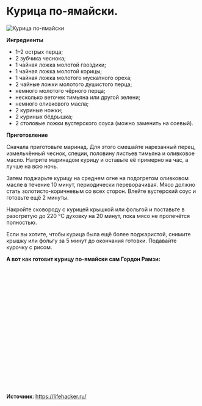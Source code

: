 # Курица по-ямайски.

![Курица по-ямайски](/images/Kulinar/Second/jerk-Chicken.jpg 'Курица по-ямайски')

**Ингредиенты**

- 1–2 острых перца;
- 2 зубчика чеснока;
- 1 чайная ложка молотой гвоздики;
- 1 чайная ложка молотой корицы;
- 1 чайная ложка молотого мускатного ореха;
- 2 чайные ложки молотого душистого перца;
- немного молотого чёрного перца;
- несколько веточек тимьяна или другой зелени;
- немного оливкового масла;
- 2 куриные ножки;
- 2 куриных бёдрышка;
- 2 столовые ложки вустерского соуса (можно заменить на соевый).

**Приготовление**

Сначала приготовьте маринад. Для этого смешайте нарезанный перец, измельчённый чеснок, специи, половину листьев тимьяна и оливковое масло. Натрите маринадом курицу и оставьте её примерно на час, а лучше на всю ночь.

Затем поджарьте курицу на среднем огне на подогретом оливковом масле в течение 10 минут, периодически переворачивая. Мясо должно стать золотисто-коричневым со всех сторон. Влейте вустерский соус и готовьте ещё 2 минуты.

Накройте сковороду с курицей крышкой или фольгой и поставьте в разогретую до 220 °C духовку на 20 минут, пока мясо не пропечётся полностью.

Если вы хотите, чтобы курица была ещё более поджаристой, снимите крышку или фольгу за 5 минут до окончания готовки. Подавайте курочку с рисом.

**А вот как готовит курицу по-ямайски сам Гордон Рамзи:**

<div class="youtube" id="4GIH3JYb6no" style="width: 560px; height: 315px;"></div>

**Источник**: https://lifehacker.ru/
